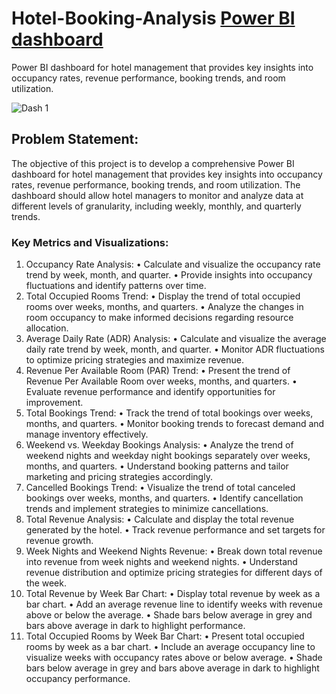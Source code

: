 # Hotel-Booking-Analysis [Power BI dashboard](https://app.powerbi.com/view?r=eyJrIjoiMjgxOTU1MDEtNGNkMC00YzJmLWIwZjYtMzFlZDUwOGI3MTg3IiwidCI6ImViZWQxNGJhLTMxNzEtNDk5Ni1iN2FiLTY1OWMzZGMwZWMzMyJ9)
Power BI dashboard for hotel management that provides key insights into occupancy rates, revenue performance, booking trends, and room utilization. 

![Dash 1](https://github.com/Ankit-vik-singh/Hotel-Booking-Analysis/assets/144229687/28b9732c-92fe-453a-819f-264e6116b5cc)


## Problem Statement:
The objective of this project is to develop a comprehensive Power BI dashboard for hotel management that provides key insights into occupancy rates, revenue performance, booking trends, and room utilization. The dashboard should allow hotel managers to monitor and analyze data at different levels of granularity, including weekly, monthly, and quarterly trends.

### Key Metrics and Visualizations:
1.	Occupancy Rate Analysis:
•	Calculate and visualize the occupancy rate trend by week, month, and quarter.
•	Provide insights into occupancy fluctuations and identify patterns over time.
2.	Total Occupied Rooms Trend:
•	Display the trend of total occupied rooms over weeks, months, and quarters.
•	Analyze the changes in room occupancy to make informed decisions regarding resource allocation.
3.	Average Daily Rate (ADR) Analysis:
•	Calculate and visualize the average daily rate trend by week, month, and quarter.
•	Monitor ADR fluctuations to optimize pricing strategies and maximize revenue.
4.	Revenue Per Available Room (PAR) Trend:
•	Present the trend of Revenue Per Available Room over weeks, months, and quarters.
•	Evaluate revenue performance and identify opportunities for improvement.
5.	Total Bookings Trend:
•	Track the trend of total bookings over weeks, months, and quarters.
•	Monitor booking trends to forecast demand and manage inventory effectively.
6.	Weekend vs. Weekday Bookings Analysis:
•	Analyze the trend of weekend nights and weekday night bookings separately over weeks, months, and quarters.
•	Understand booking patterns and tailor marketing and pricing strategies accordingly.
7.	Cancelled Bookings Trend:
•	Visualize the trend of total canceled bookings over weeks, months, and quarters.
•	Identify cancellation trends and implement strategies to minimize cancellations.
8.	Total Revenue Analysis:
•	Calculate and display the total revenue generated by the hotel.
•	Track revenue performance and set targets for revenue growth.
9.	Week Nights and Weekend Nights Revenue:
•	Break down total revenue into revenue from week nights and weekend nights.
•	Understand revenue distribution and optimize pricing strategies for different days of the week.
10.	Total Revenue by Week Bar Chart:
•	Display total revenue by week as a bar chart.
•	Add an average revenue line to identify weeks with revenue above or below the average.
•	Shade bars below average in grey and bars above average in dark to highlight performance.
11.	Total Occupied Rooms by Week Bar Chart:
•	Present total occupied rooms by week as a bar chart.
•	Include an average occupancy line to visualize weeks with occupancy rates above or below average.
•	Shade bars below average in grey and bars above average in dark to highlight occupancy performance.

